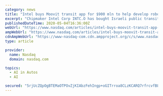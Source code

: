 ```yaml
---
category: news
title: "Intel buys Moovit transit app for $900 mln to help develop robotaxis"
excerpt: "Chipmaker Intel Corp INTC.O has bought Israeli public transit app maker Moovit for about $900 million to help it develop self-d"
publishedDateTime: 2020-05-04T16:36:00Z
webUrl: "https://www.nasdaq.com/articles/intel-buys-moovit-transit-app-for-%24900-mln-to-help-develop-robotaxis-2020-05-04-0"
ampWebUrl: "https://www.nasdaq.com/articles/intel-buys-moovit-transit-app-for-%24900-mln-to-help-develop-robotaxis-2020-05-04-0?amp"
cdnAmpWebUrl: "https://www-nasdaq-com.cdn.ampproject.org/c/s/www.nasdaq.com/articles/intel-buys-moovit-transit-app-for-%24900-mln-to-help-develop-robotaxis-2020-05-04-0?amp"
type: article

provider:
  name: Nasdaq
  domain: nasdaq.com

topics:
  - AI in Autos
  - AI

secured: "5rjUcZQpOgBTEMaOTPOvZjKIAbzFehIngp+oGITrroa8CLzKCARQ7rfrcvfBL2yN2fK6PdXYl8030+id6IE2g8APZm6A7lBo4BXCtc0WVdoyaJjLD5Vtw4050L5m05bY1at1hoZzpkXk8SjQKakED/sT00WQECIhcxahH1l1nDBkUhznNYEgQbvqUfy8gvQmScMhq28DWCmcXZ8GVLkEJLB+0hN5r3YvX4IyHEzUWsrdCj9rEiTsz5GqD0/eRyfEcrXwSbfB10u+95tu6MdKHMvlHx/nDtw5d9/MwNB9G3lbyJN544FRJdoTODW+MpYXipwXsxbNbYDvQz9+yveBj1bg0s2n+rcV+vZnQK0r7RvwUfxeovXgCN2MG+bLL/yY975+gWCAC3td0hQRCqY/JfLz/d3uYR66gHMSyBMhJ1Uw80KhHwBQp7oW0isDHU566cuIy0W0Hz7/ZATFBL1O85sCA5XgoGNtAU9DNLpcShA=;DBr/pT8Ie4tGbZfu6mTSyQ=="
---
```


